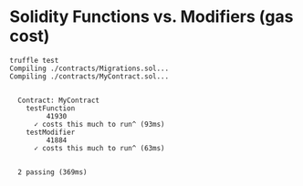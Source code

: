 # Solidity Functions vs. Modifiers (gas cost)

```
truffle test
Compiling ./contracts/Migrations.sol...
Compiling ./contracts/MyContract.sol...


  Contract: MyContract
    testFunction
         41930
      ✓ costs this much to run^ (93ms)
    testModifier
         41884
      ✓ costs this much to run^ (63ms)


  2 passing (369ms)
```